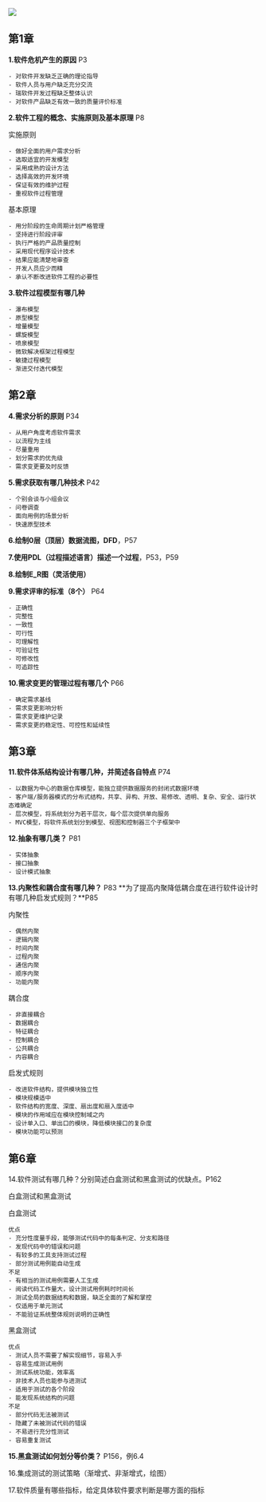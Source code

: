 
![](https://ypic.oss-cn-hangzhou.aliyuncs.com/202212121129393.png)
## 第1章
**1.软件危机产生的原因** P3

```
- 对软件开发缺乏正确的理论指导
- 软件人员与用户缺乏充分交流
- 瑞软件开发过程缺乏整体认识
- 对软件产品缺乏有效一致的质量评价标准
```

**2.软件工程的概念、实施原则及基本原理**    P8

实施原则
```
- 做好全面的用户需求分析
- 选取适宜的开发模型
- 采用成熟的设计方法
- 选择高效的开发环境
- 保证有效的维护过程
- 重视软件过程管理
```

基本原理
```
- 用分阶段的生命周期计划严格管理
- 坚持进行阶段评审
- 执行严格的产品质量控制
- 采用现代程序设计技术
- 结果应能清楚地审查
- 开发人员应少而精
- 承认不断改进软件工程的必要性
```

**3.软件过程模型有哪几种**

```
- 瀑布模型
- 原型模型
- 增量模型
- 螺旋模型
- 喷泉模型
- 微软解决框架过程模型
- 敏捷过程模型
- 渐进交付迭代模型
```

## 第2章
**4.需求分析的原则**    P34

```
- 从用户角度考虑软件需求
- 以流程为主线
- 尽量重用
- 划分需求的优先级
- 需求变更要及时反馈
```

**5.需求获取有哪几种技术**    P42

```
- 个别会谈与小组会议
- 问卷调查
- 面向用例的场景分析
- 快速原型技术
```

**6.绘制0层（顶层）数据流图，DFD**，P57

**7.使用PDL（过程描述语言）描述一个过程**，P53，P59

**8.绘制E_R图（灵活使用）**

**9.需求评审的标准（8个）**    P64

```
- 正确性
- 完整性
- 一致性
- 可行性
- 可理解性
- 可验证性
- 可修改性
- 可追踪性
```

**10.需求变更的管理过程有哪几个**    P66

```
- 确定需求基线
- 需求变更影响分析
- 需求变更维护记录
- 需求变更的稳定性、可控性和延续性
```


## 第3章
**11.软件体系结构设计有哪几种，并简述各自特点**    P74

```
- 以数据为中心的数据仓库模型，能独立提供数据服务的封闭式数据环境
- 客户端/服务器模式的分布式结构，共享、异构、开放、易修改、透明、复杂、安全、运行状态难确定
- 层次模型，将系统划分为若干层次，每个层次提供单向服务
- MVC模型，将软件系统划分到模型、视图和控制器三个子框架中
```

**12.抽象有哪几类？**    P81

```
- 实体抽象
- 接口抽象
- 设计模式抽象
```

**13.内聚性和耦合度有哪几种？**    P83
**为了提高内聚降低耦合度在进行软件设计时有哪几种启发式规则？**P85

内聚性
```
- 偶然内聚
- 逻辑内聚
- 时间内聚
- 过程内聚
- 通信内聚
- 顺序内聚
- 功能内聚
```

耦合度
```
- 非直接耦合
- 数据耦合
- 特征耦合
- 控制耦合
- 公共耦合
- 内容耦合
```

启发式规则
```
- 改进软件结构，提供模块独立性
- 模块规模适中
- 软件结构的宽度、深度、扇出度和扇入度适中
- 模块的作用域应在模块控制域之内
- 设计单入口、单出口的模块，降低模块接口的复杂度
- 模块功能可以预测
```

## 第6章
14.软件测试有哪几种？分别简述白盒测试和黑盒测试的优缺点。P162

白盒测试和黑盒测试

白盒测试
```
优点
- 充分性度量手段，能够测试代码中的每条判定、分支和路径
- 发现代码中的错误和问题
- 有较多的工具支持测试过程
- 部分测试用例能自动生成
不足
- 有相当的测试用例需要人工生成
- 阅读代码工作量大，设计测试用例耗时时间长
- 测试全局的数据结构和数据，缺乏全面的了解和掌控
- 仅适用于单元测试
- 不能验证系统整体规则说明的正确性
```

黑盒测试
```
优点
- 测试人员不需要了解实现细节，容易入手
- 容易生成测试用例
- 测试系统功能，效率高
- 非技术人员也能参与进测试
- 适用于测试的各个阶段
- 能发现系统结构的问题
不足
- 部分代码无法被测试
- 隐藏了未被测试代码的错误
- 不易进行充分性测试
- 容易重复测试
```

**15.黑盒测试如何划分等价类？** P156，例6.4


16.集成测试的测试策略（渐增式、非渐增式，绘图）

17.软件质量有哪些指标，给定具体软件要求判断是哪方面的指标
